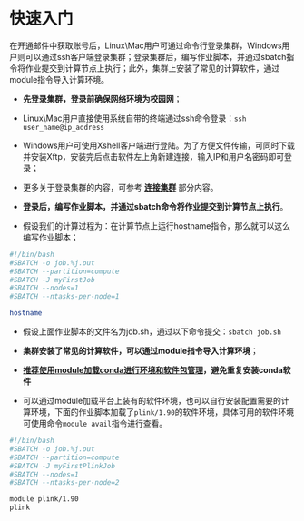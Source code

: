 # 快速入门

在开通邮件中获取账号后，Linux\Mac用户可通过命令行登录集群，Windows用户则可以通过ssh客户端登录集群；登录集群后，编写作业脚本，并通过sbatch指令将作业提交到计算节点上执行；此外，集群上安装了常见的计算软件，通过module指令导入计算环境。

* **先登录集群，登录前确保网络环境为校园网**；
* Linux\Mac用户直接使用系统自带的终端通过ssh命令登录：`ssh user_name@ip_address`
* Windows用户可使用Xshell客户端进行登陆。为了方便文件传输，可同时下载并安装Xftp，安装完后点击软件左上角新建连接，输入IP和用户名密码即可登录；
* 更多关于登录集群的内容，可参考 [**连接集群**](connect\_node.md) 部分内容。



* **登录后，编写作业脚本，并通过sbatch命令将作业提交到计算节点上执行**。
* 假设我们的计算过程为：在计算节点上运行hostname指令，那么就可以这么编写作业脚本；

```bash
#!/bin/bash
#SBATCH -o job.%j.out
#SBATCH --partition=compute
#SBATCH -J myFirstJob
#SBATCH --nodes=1
#SBATCH --ntasks-per-node=1

hostname
```

* 假设上面作业脚本的文件名为job.sh，通过以下命令提交：`sbatch job.sh`



* **集群安装了常见的计算软件，可以通过module指令导入计算环境**；
* [**推荐使用module加载conda进行环境和软件包管理**](software/module.md#jia-zai-mo-kuai)**，避免重复安装conda软件**
* 可以通过module加载平台上装有的软件环境，也可以自行安装配置需要的计算环境，下面的作业脚本加载了`plink/1.90`的软件环境，具体可用的软件环境可使用命令`module avail`指令进行查看。

```bash
#!/bin/bash
#SBATCH -o job.%j.out
#SBATCH --partition=compute
#SBATCH -J myFirstPlinkJob
#SBATCH --nodes=1
#SBATCH --ntasks-per-node=2

module plink/1.90
plink
```

